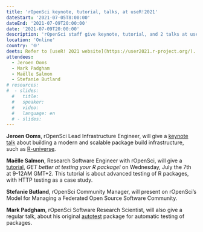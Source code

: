 ```yaml
---
title: 'rOpenSci keynote, tutorial, talks, at useR!2021'
dateStart: '2021-07-05T8:00:00'
dateEnd: '2021-07-09T20:00:00'
date: '2021-07-09T20:00:00'
description: 'rOpenSci staff give keynote, tutorial, and 2 talks at useR!2021'
location: 'Online'
country: '🌐'
deets: Refer to [useR! 2021 website](https://user2021.r-project.org/).
attendees:
  - Jeroen Ooms
  - Mark Padgham
  - Maëlle Salmon
  - Stefanie Butland
# resources:
#  - slides: 
  #   title: 
  #   speaker: 
  #   video: 
  #   language: en
  # - slides: 
---
```

**Jeroen Ooms**, rOpenSci Lead Infrastructure Engineer, will give a [keynote talk](https://user2021.r-project.org/program/keynotes/) about building a modern and scalable package build infrastructure, such as [R-universe](/r-universe/).

**Maëlle Salmon**, Research Software Engineer with rOpenSci, will give a [tutorial](https://user2021.r-project.org/program/tutorials/), _GET better at testing your R package!_ on Wednesday, July the 7th at 9-12AM GMT+2. This tutorial is about advanced testing of R packages, with HTTP testing as a case study.

**Stefanie Butland**, rOpenSci Community Manager, will present on rOpenSci’s Model for Managing a Federated Open Source Software Community.

**Mark Padgham**, rOpenSci Software Research Scientist, will also give a regular talk, about his original [autotest](https://ropenscilabs.github.io/autotest/) package for automatic testing of packages.

